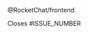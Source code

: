 <!-- INSTRUCTION: Your Pull Request name should start with one of the following prefixes -->
<!-- feat: For new features -->
<!-- fix: For bug fixes -->

<!-- INSTRUCTION: Keep the line below to notify the developers about this new PR -->
@RocketChat/frontend

<!-- INSTRUCTION: Inform the issue number that this PR closes, or remove the line below -->
Closes #ISSUE_NUMBER

<!-- INSTRUCTION: Tell us more about your PR with screen shots if you can -->
